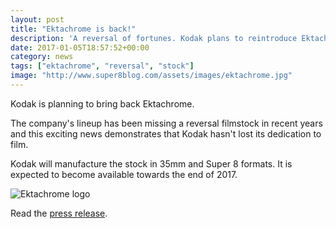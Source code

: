 ```yaml
---
layout: post
title: "Ektachrome is back!"
description: 'A reversal of fortunes. Kodak plans to reintroduce Ektachrome!'
date: 2017-01-05T18:57:52+00:00
category: news
tags: ["ektachrome", "reversal", "stock"]
image: "http://www.super8blog.com/assets/images/ektachrome.jpg"
---
```


Kodak is planning to bring back Ektachrome.

The company's lineup has been missing a reversal filmstock in recent years and this exciting news demonstrates that Kodak hasn't lost its dedication to film.

Kodak will manufacture the stock in 35mm and Super 8 formats. It is expected to become available towards the end of 2017.

<img src="{{ site.baseurl }}/assets/images/ektachrome.jpg" alt="Ektachrome logo">

Read the <a href="http://www.kodak.com/US/en/corp/Press_center/Kodak_Brings_Back_a_Classic_with_EKTACHROME_Film/default.htm" target="_blank">press release</a>.
